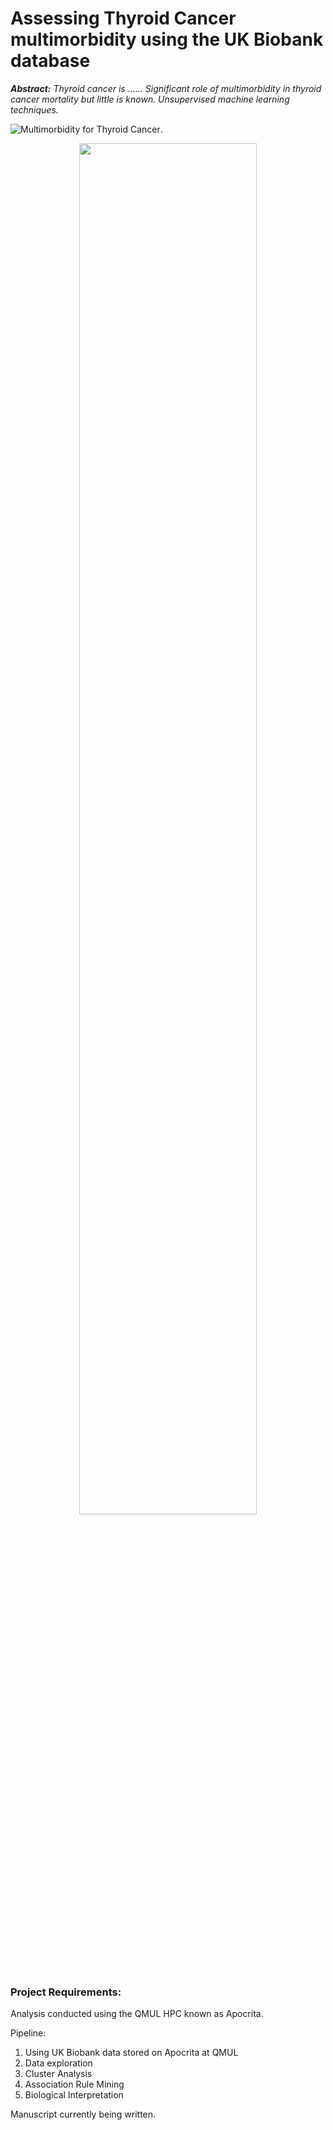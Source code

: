 # Assessing Thyroid Cancer multimorbidity using the UK Biobank database

***Abstract:*** *Thyroid cancer is ...... Significant role of multimorbidity in thyroid cancer mortality but little is
known. Unsupervised machine learning techniques.*

![Multimorbidity for Thyroid Cancer]([/path/to/image.png](https://github.com/Jack-Coutts/ThyCa_Multimorbidity_UKBB/ThyCa_multimorbidity.png) "A bar chart showing diseases found to be comorbidities of Thyroid Cancer").



<p align="center">
<img src="https://github.com/Jack-Coutts/ThyCa_Multimorbidity_UKBB/ThyCa_multimorbidity.png" width=75% height=75% class="center">
</p>





### Project Requirements:




Analysis conducted using the QMUL HPC known as Apocrita.

Pipeline:

1. Using UK Biobank data stored on Apocrita at QMUL
2. Data exploration
3. Cluster Analysis 
4. Association Rule Mining
5. Biological Interpretation

Manuscript currently being written.
